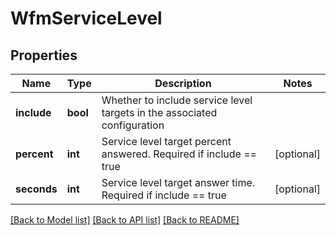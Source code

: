 # WfmServiceLevel

## Properties
Name | Type | Description | Notes
------------ | ------------- | ------------- | -------------
**include** | **bool** | Whether to include service level targets in the associated configuration | 
**percent** | **int** | Service level target percent answered. Required if include &#x3D;&#x3D; true | [optional] 
**seconds** | **int** | Service level target answer time. Required if include &#x3D;&#x3D; true | [optional] 

[[Back to Model list]](../README.md#documentation-for-models) [[Back to API list]](../README.md#documentation-for-api-endpoints) [[Back to README]](../README.md)


